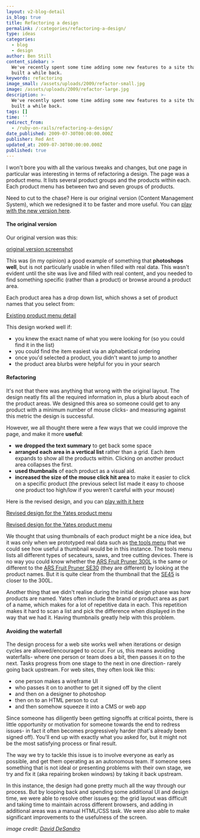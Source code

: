```yaml
---
layout: v2-blog-detail
is_blog: true
title: Refactoring a design
permalink: /:categories/refactoring-a-design/
type: ideas
categories:
  - blog
  - design
author: Ben Still
content_sidebar: >
  We've recently spent some time adding some new features to a site that we
  built a while back.
keywords: refactoring
image_small: /assets/uploads/2009/refactor-small.jpg
image: /assets/uploads/2009/refactor-large.jpg
description: >-
  We've recently spent some time adding some new features to a site that we
  built a while back.
tags: []
time: ''
redirect_from:
  - /ruby-on-rails/refactoring-a-design/
date_published: 2009-07-30T00:00:00.000Z
publisher: Red Ant
updated_at: 2009-07-30T00:00:00.000Z
published: true
---
```


I won't bore you with all the various tweaks and changes, but one page in particular was interesting in terms of refactoring a design. The page was a product menu. It lists several product groups and the products within each. Each product menu has between two and seven groups of products.

Need to cut to the chase? Here is our original version (Content Management System), which we redesigned it to be faster and more useful. You can [play with the new version here](http://yates.co.nz/products/fertilising/).

#### The original version

Our original version was this:

[original version screenshot](/assets/uploads/2009/yates-original-version.jpg)

This was (in my opinion) a good example of something that **photoshops well**, but is not particularly usable in when filled with real data. This wasn't evident until the site was live and filled with real content, and you needed to find something specific (rather than a product) or browse around a product area.

Each product area has a drop down list, which shows a set of product names that you select from:

[Existing product menu detail](/assets/uploads/2009/yates-existing-product-menu.gif)

This design worked well if:

* you knew the exact name of what you were looking for (so you could find it in the list)
* you could find the item easiest via an alphabetical ordering
* once you'd selected a product, you didn't want to jump to another
* the product area blurbs were helpful for you in your search

#### Refactoring

It's not that there was anything that wrong with the original layout. The design neatly fits all the required information in, plus a blurb about each of the product areas. We designed this area so someone could get to any product with a minimum number of mouse clicks- and measuring against this metric the design is successful.

However, we all thought there were a few ways that we could improve the page, and make it more **useful**:

* **we dropped the text summary** to get back some space
* **arranged each area in a vertical list** rather than a grid. Each item expands to show all the products within. Clicking on another product area collapses the first.
* **used thumbnails** of each product as a visual aid.
* **increased the size of the mouse click hit area** to make it easier to click on a specific product (the previous select list made it easy to choose one product too high/low if you weren't careful with your mouse)

Here is the revised design, and you can [play with it here](http://yates.co.nz/products/fertilising/)

[Revised design for the Yates product menu](/assets/uploads/2009/yates-revised-design-expanded.jpg)

[Revised design for the Yates product menu](/assets/uploads/2009/yates-revised-design.jpg)

We thought that using thumbnails of each product might be a nice idea, but it was only when we prototyped real data such as [the tools menu](http://yates.co.nz/products/books-tools-and-propagation/) that we could see how useful a thumbnail would be in this instance. The tools menu lists all different types of secateurs, saws, and tree cutting devices. There is no way you could know whether the [ARS Fruit Pruner 300L](http://yates.co.nz/products/books-tools-and-propagation/tools/ars-fruit-pruner-300l/) is the same or different to the [ARS Fruit Pruner SE30](http://yates.co.nz/products/books-tools-and-propagation/tools/ars-fruit-pruner-se30/) (they are different) by looking at the product names. But it is quite clear from the thumbnail that the [SE45](http://yates.co.nz/products/books-tools-and-propagation/tools/ars-fruit-pruner-se45/) is closer to the 300L.

Another thing that we didn't realise during the initial design phase was how products are named. Yates often include the brand or product area as part of a name, which makes for a lot of repetitive data in each. This repetition makes it hard to scan a list and pick the difference when displayed in the way that we had it. Having thumbnails greatly help with this problem.

#### Avoiding the waterfall

The design process for a web site works well when iterations or design cycles are allowed/encouraged to occur. For us, this means avoiding waterfalls- where one person or team does a bit, then passes it on to the next. Tasks progress from one stage to the next in one direction- rarely going back upstream. For web sites, they often look like this:

* one person makes a wireframe UI
* who passes it on to another to get it signed off by the client
* and then on a designer to photoshop
* then on to an HTML person to cut
* and then somehow squeeze it into a CMS or web app

Since someone has diligently been getting signoffs at critical points, there is little opportunity or motivation for someone towards the end to redress issues- in fact it often becomes progressively harder (that's already been signed off). You'll end up with exactly what you asked for, but it might not be the most satisfying process or final result.

The way we try to tackle this issue is to involve everyone as early as possible, and get them operating as an autonomous team. If someone sees something that is not ideal or presenting problems with their own stage, we try and fix it (aka repairing broken windows) by taking it back upstream.

In this instance, the design had gone pretty much all the way through our process. But by looping back and spending some additional UI and design time, we were able to resolve other issues eg: the grid layout was difficult and taking time to maintain across different browsers, and adding in additional areas was a manual HTML/CSS task. We were also able to make significant improvements to the usefulness of the screen.

*image credit: [David DeSandro](https://www.flickr.com/photos/nemoorange/)*
